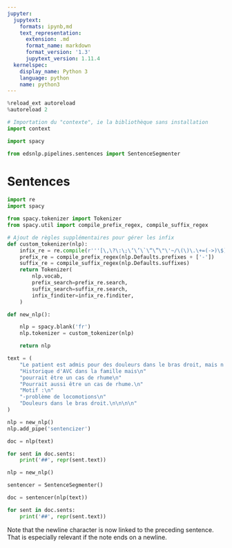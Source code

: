 ```yaml
---
jupyter:
  jupytext:
    formats: ipynb,md
    text_representation:
      extension: .md
      format_name: markdown
      format_version: '1.3'
      jupytext_version: 1.11.4
  kernelspec:
    display_name: Python 3
    language: python
    name: python3
---
```


```python
%reload_ext autoreload
%autoreload 2
```

```python
# Importation du "contexte", ie la bibliothèque sans installation
import context
```

```python
import spacy
```

```python
from edsnlp.pipelines.sentences import SentenceSegmenter
```

# Sentences

```python
import re
import spacy

from spacy.tokenizer import Tokenizer
from spacy.util import compile_prefix_regex, compile_suffix_regex

# Ajout de règles supplémentaires pour gérer les infix
def custom_tokenizer(nlp):
    infix_re = re.compile(r'''[\,\?\:\;\‘\’\`\“\”\"\'~/\(\)\.\+=(->)\$]''')
    prefix_re = compile_prefix_regex(nlp.Defaults.prefixes + ['-'])
    suffix_re = compile_suffix_regex(nlp.Defaults.suffixes)
    return Tokenizer(
        nlp.vocab,
        prefix_search=prefix_re.search,
        suffix_search=suffix_re.search,
        infix_finditer=infix_re.finditer,
    )

def new_nlp():

    nlp = spacy.blank('fr')
    nlp.tokenizer = custom_tokenizer(nlp)

    return nlp
```

```python
text = (
    "Le patient est admis pour des douleurs dans le bras droit, mais n'a pas de problème de locomotion. "
    "Historique d'AVC dans la famille mais\n"
    "pourrait être un cas de rhume\n"
    "Pourrait aussi être un cas de rhume.\n"
    "Motif :\n"
    "-problème de locomotions\n"
    "Douleurs dans le bras droit.\n\n\n\n"
)
```

```python
nlp = new_nlp()
nlp.add_pipe('sentencizer')
```

```python
doc = nlp(text)
```

```python
for sent in doc.sents:
    print('##', repr(sent.text))
```

```python
nlp = new_nlp()
```

```python
sentencer = SentenceSegmenter()
```

```python
doc = sentencer(nlp(text))
```

```python
for sent in doc.sents:
    print('##', repr(sent.text))
```

Note that the newline character is now linked to the preceding sentence. That is especially relevant if the note ends on a newline.

```python

```
